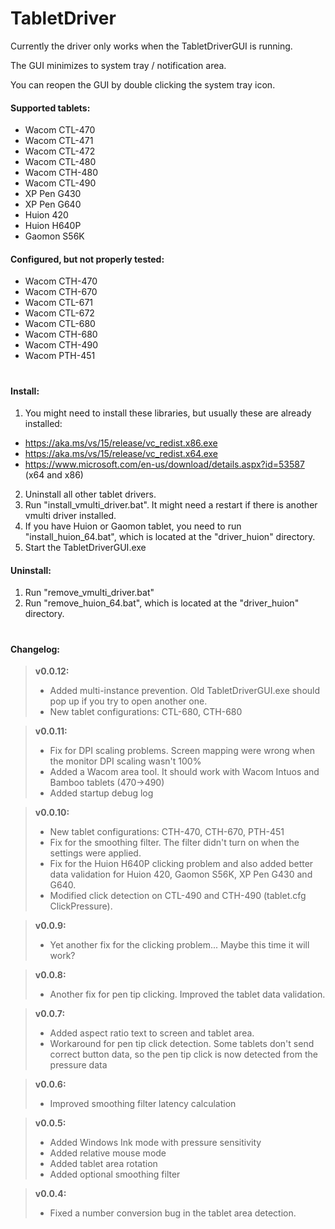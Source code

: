 # TabletDriver

Currently the driver only works when the TabletDriverGUI is running.

The GUI minimizes to system tray / notification area.

You can reopen the GUI by double clicking the system tray icon.


#### Supported tablets:
  - Wacom CTL-470
  - Wacom CTL-471
  - Wacom CTL-472
  - Wacom CTL-480
  - Wacom CTH-480
  - Wacom CTL-490
  - XP Pen G430
  - XP Pen G640
  - Huion 420
  - Huion H640P
  - Gaomon S56K
  
#### Configured, but not properly tested:
  - Wacom CTH-470
  - Wacom CTH-670
  - Wacom CTL-671
  - Wacom CTL-672
  - Wacom CTL-680
  - Wacom CTH-680
  - Wacom CTH-490
  - Wacom PTH-451

#

#### Install:

1. You might need to install these libraries, but usually these are already installed:
* https://aka.ms/vs/15/release/vc_redist.x86.exe
* https://aka.ms/vs/15/release/vc_redist.x64.exe
* https://www.microsoft.com/en-us/download/details.aspx?id=53587 (x64 and x86)

2. Uninstall all other tablet drivers.
3. Run "install_vmulti_driver.bat". It might need a restart if there is another vmulti driver installed.
4. If you have Huion or Gaomon tablet, you need to run "install_huion_64.bat", which is located at the "driver_huion" directory.
5. Start the TabletDriverGUI.exe


#### Uninstall:
1. Run "remove_vmulti_driver.bat"
2. Run "remove_huion_64.bat", which is located at the "driver_huion" directory.

#

#### Changelog:

>**v0.0.12:**
> - Added multi-instance prevention. Old TabletDriverGUI.exe should pop up if you try to open another one.
> - New tablet configurations: CTL-680, CTH-680

>**v0.0.11:**
> - Fix for DPI scaling problems. Screen mapping were wrong when the monitor DPI scaling wasn't 100%
> - Added a Wacom area tool. It should work with Wacom Intuos and Bamboo tablets (470->490)
> - Added startup debug log


>**v0.0.10:**
> - New tablet configurations: CTH-470, CTH-670, PTH-451
> - Fix for the smoothing filter. The filter didn't turn on when the settings were applied.
> - Fix for the Huion H640P clicking problem and also added better data validation for Huion 420,
>   Gaomon S56K, XP Pen G430 and G640.
> - Modified click detection on CTL-490 and CTH-490 (tablet.cfg ClickPressure).

>**v0.0.9:**
> - Yet another fix for the clicking problem... Maybe this time it will work?

>**v0.0.8:**
> - Another fix for pen tip clicking. Improved the tablet data validation.

>**v0.0.7:**
> - Added aspect ratio text to screen and tablet area.
> - Workaround for pen tip click detection. Some tablets don't send correct button data, so the pen tip click is now detected from the pressure data

>**v0.0.6:**
> - Improved smoothing filter latency calculation

>**v0.0.5:**
> - Added Windows Ink mode with pressure sensitivity
> - Added relative mouse mode
> - Added tablet area rotation
> - Added optional smoothing filter

>**v0.0.4:**
> - Fixed a number conversion bug in the tablet area detection.